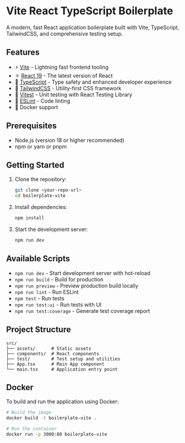 # Vite React TypeScript Boilerplate

A modern, fast React application boilerplate built with Vite, TypeScript, TailwindCSS, and comprehensive testing setup.

## Features

- ⚡️ [Vite](https://vitejs.dev/) - Lightning fast frontend tooling
- ⚛️ [React 19](https://react.dev/) - The latest version of React
- 🔷 [TypeScript](https://www.typescriptlang.org/) - Type safety and enhanced developer experience
- 🎨 [TailwindCSS](https://tailwindcss.com/) - Utility-first CSS framework
- 🧪 [Vitest](https://vitest.dev/) - Unit testing with React Testing Library
- 📏 [ESLint](https://eslint.org/) - Code linting
- 🐳 Docker support

## Prerequisites

- Node.js (version 18 or higher recommended)
- npm or yarn or pnpm

## Getting Started

1. Clone the repository:
   ```bash
   git clone <your-repo-url>
   cd boilerplate-vite
   ```

2. Install dependencies:
   ```bash
   npm install
   ```

3. Start the development server:
   ```bash
   npm run dev
   ```

## Available Scripts

- `npm run dev` - Start development server with hot-reload
- `npm run build` - Build for production
- `npm run preview` - Preview production build locally
- `npm run lint` - Run ESLint
- `npm test` - Run tests
- `npm run test:ui` - Run tests with UI
- `npm run test:coverage` - Generate test coverage report

## Project Structure

```
src/
├── assets/      # Static assets
├── components/  # React components
├── test/        # Test setup and utilities
├── App.tsx      # Main App component
└── main.tsx     # Application entry point
```

## Docker

To build and run the application using Docker:

```bash
# Build the image
docker build -t boilerplate-vite .

# Run the container
docker run -p 3000:80 boilerplate-vite
```